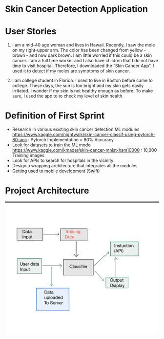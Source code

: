# Skin Cancer Detection Application

# User Stories

1) I am a mid-40 age woman and lives in Hawaii. Recently, I saw the mole on my right-upper arm. The color has been changed from yellow - brown - and now dark brown. I am little worried if this could be a skin cancer. I am a full time worker and I also have children that I do not have time to visit hospital. Therefore, I downloaded the “Skin Cancer App”. I used it to detect if my moles are symptoms of skin cancer. 

2) I am college student in Florida. I used to live in Boston before came to college. These days, the sun is too bright and my skin gets easily irritated. I wonder if my skin is not healthy enough as before. To make sure, I used the app to to check my level of skin health.

# Definition of First Sprint

- Research in various existing skin cancer detection ML modules 
https://www.kaggle.com/nightwalk/skin-cancer-classif-using-pytorch-80-acc : Pytorch Implementation > 80% Accuracy 
- Look for datasets to train the ML model 
https://www.kaggle.com/kmader/skin-cancer-mnist-ham10000 : 10,000 Training images 
- Look for APIs to search for hospitals in the vicinity 
- Design a wrapping architecture that integrates all the modules
- Getting used to mobile development (Swift)

# Project Architecture
![Alt text](/ProjectStructure.png?raw=true "Diagram")
